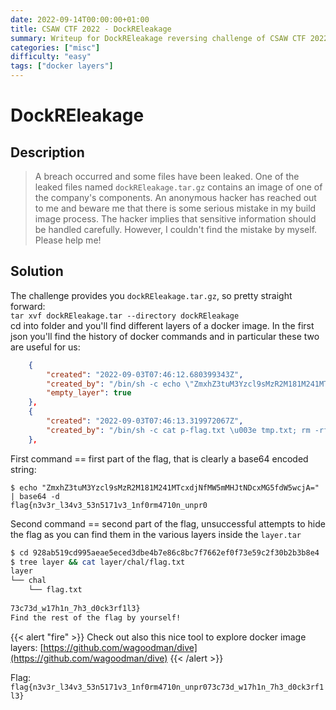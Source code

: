 ```yaml
---
date: 2022-09-14T00:00:00+01:00
title: CSAW CTF 2022 - DockREleakage
summary: Writeup for DockREleakage reversing challenge of CSAW CTF 2022.
categories: ["misc"]
difficulty: "easy"
tags: ["docker layers"]
---
```


# DockREleakage

## Description
> A breach occurred and some files have been leaked. One of the leaked files named `dockREleakage.tar.gz` contains an image of one of the company's components. An anonymous hacker has reached out to me and beware me that there is some serious mistake in my build image process. The hacker implies that sensitive information should be handled carefully. However, I couldn't find the mistake by myself. Please help me!

## Solution

The challenge provides you `dockREleakage.tar.gz`, so pretty straight forward:  
`tar xvf dockREleakage.tar --directory dockREleakage`\
cd into folder and you'll find different layers of a docker image. In the first json you'll find the history of docker commands and in particular these two are useful for us:

```json
    {
        "created": "2022-09-03T07:46:12.680399343Z",
        "created_by": "/bin/sh -c echo \"ZmxhZ3tuM3Yzcl9sMzR2M181M241MTcxdjNfMW5mMHJtNDcxMG5fdW5wcjA=\" \u003e /dev/null",
        "empty_layer": true
    },
    {
        "created": "2022-09-03T07:46:13.319972067Z",
        "created_by": "/bin/sh -c cat p-flag.txt \u003e tmp.txt; rm -rf flag.txt p-flag.txt; mv tmp.txt flag.txt; echo \"\" \u003e\u003e flag.txt"
    },
```

First command == first part of the flag, that is clearly a base64 encoded string:

```shell
$ echo "ZmxhZ3tuM3Yzcl9sMzR2M181M241MTcxdjNfMW5mMHJtNDcxMG5fdW5wcjA=" | base64 -d
flag{n3v3r_l34v3_53n5171v3_1nf0rm4710n_unpr0
```

Second command == second part of the flag, unsuccessful attempts to hide the flag as you can find them in the various layers inside the `layer.tar`

```bash
$ cd 928ab519cd995aeae5eced3dbe4b7e86c8bc7f7662ef0f73e59c2f30b2b3b8e4
$ tree layer && cat layer/chal/flag.txt
layer
└── chal
    └── flag.txt
    
73c73d_w17h1n_7h3_d0ck3rf1l3}
Find the rest of the flag by yourself!
```

{{< alert "fire" >}}
Check out also this nice tool to explore docker image layers: [https://github.com/wagoodman/dive](https://github.com/wagoodman/dive)
{{< /alert >}}

Flag: `flag{n3v3r_l34v3_53n5171v3_1nf0rm4710n_unpr073c73d_w17h1n_7h3_d0ck3rf1l3}`

